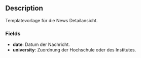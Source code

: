## Description

Templatevorlage für die News Detailansicht.

### Fields

* **date**: Datum der Nachricht.
* **university**: Zuordnung der Hochschule oder des Institutes.
